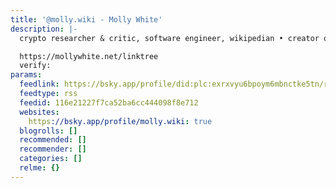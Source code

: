 ```yaml
---
title: '@molly.wiki - Molly White'
description: |-
  crypto researcher & critic, software engineer, wikipedian • creator of @web3isgoinggreat.com • subscribe to my newsletter at http://citationneeded.news/

  https://mollywhite.net/linktree
  verify:
params:
  feedlink: https://bsky.app/profile/did:plc:exrxvyu6bpoym6mbnctke5tn/rss
  feedtype: rss
  feedid: 116e21227f7ca52ba6cc444098f8e712
  websites:
    https://bsky.app/profile/molly.wiki: true
  blogrolls: []
  recommended: []
  recommender: []
  categories: []
  relme: {}
---
```

